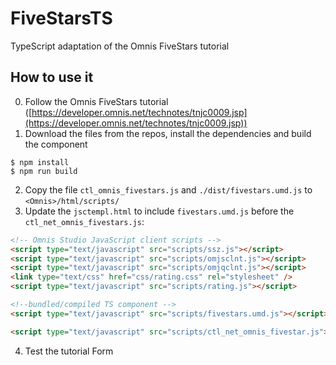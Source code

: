 # FiveStarsTS

TypeScript adaptation of the Omnis FiveStars tutorial

## How to use it

0. Follow the Omnis FiveStars tutorial ([https://developer.omnis.net/technotes/tnjc0009.jsp](https://developer.omnis.net/technotes/tnjc0009.jsp))
1. Download the files from the repos, install the dependencies and build the component

```
$ npm install
$ npm run build
```

2. Copy the file `ctl_omnis_fivestars.js` and `./dist/fivestars.umd.js` to `<Omnis>/html/scripts/`
3. Update the `jsctempl.html` to include `fivestars.umd.js` before the `ctl_net_omnis_fivestars.js`:

```html
<!-- Omnis Studio JavaScript client scripts -->
<script type="text/javascript" src="scripts/ssz.js"></script>
<script type="text/javascript" src="scripts/omjsclnt.js"></script>
<script type="text/javascript" src="scripts/omjqclnt.js"></script>
<link type="text/css" href="css/rating.css" rel="stylesheet" />
<script type="text/javascript" src="scripts/rating.js"></script>

<!--bundled/compiled TS component -->
<script type="text/javascript" src="scripts/fivestars.umd.js"></script>

<script type="text/javascript" src="scripts/ctl_net_omnis_fivestar.js"></script>
```

4. Test the tutorial Form
